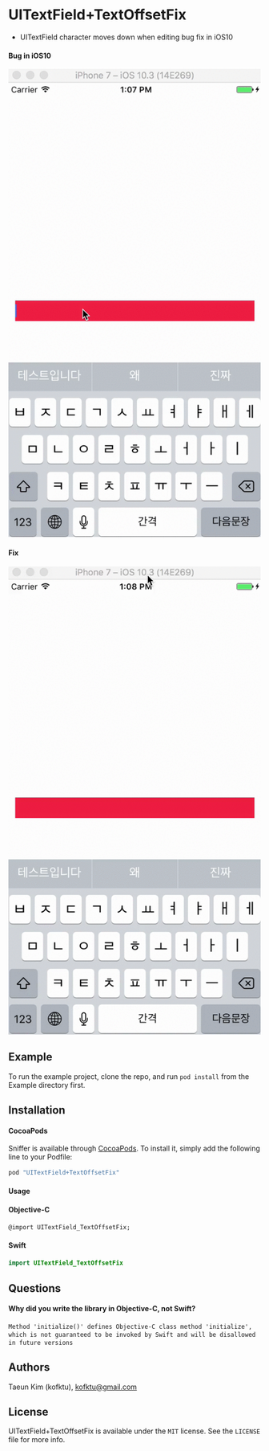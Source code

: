 # UITextField+TextOffsetFix

- UITextField character moves down when editing bug fix in iOS10

#### Bug in iOS10
![alt tag](Screenshot/bug.gif)

#### Fix
![alt tag](Screenshot/fix.gif)

## Example
To run the example project, clone the repo, and run `pod install` from the Example directory first.

## Installation

#### CocoaPods
Sniffer is available through [CocoaPods](http://cocoapods.org). To install
it, simply add the following line to your Podfile:

```ruby
pod "UITextField+TextOffsetFix"
```

#### Usage

#### Objective-C
```objc
@import UITextField_TextOffsetFix;
```

#### Swift
```swift
import UITextField_TextOffsetFix
```

## Questions

#### Why did you write the library in Objective-C, not Swift?
```
Method 'initialize()' defines Objective-C class method 'initialize', which is not guaranteed to be invoked by Swift and will be disallowed in future versions
```

## Authors

Taeun Kim (kofktu), <kofktu@gmail.com>

## License

UITextField+TextOffsetFix is available under the ```MIT``` license. See the ```LICENSE``` file for more info.
